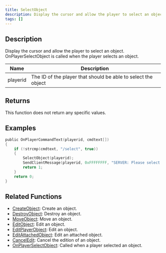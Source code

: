 ```yaml
---
title: SelectObject
description: Display the cursor and allow the player to select an object.
tags: []
---
```


<VersionWarn version='SA-MP 0.3e' />

## Description

Display the cursor and allow the player to select an object. OnPlayerSelectObject is called when the player selects an object.

| Name     | Description                                                   |
| -------- | ------------------------------------------------------------- |
| playerid | The ID of the player that should be able to select the object |

## Returns

This function does not return any specific values.

## Examples

```c
public OnPlayerCommandText(playerid, cmdtext[])
{
    if (!strcmp(cmdtext, "/select", true))
    {
        SelectObject(playerid);
        SendClientMessage(playerid, 0xFFFFFFFF, "SERVER: Please select the object you'd like to edit!");
        return 1;
    }
    return 0;
}
```

## Related Functions

- [CreateObject](CreateObject): Create an object.
- [DestroyObject](DestroyObject): Destroy an object.
- [MoveObject](MoveObject): Move an object.
- [EditObject](EditObject): Edit an object.
- [EditPlayerObject](EditPlayerObject): Edit an object.
- [EditAttachedObject](EditAttachedObject): Edit an attached object.
- [CancelEdit](CancelEdit): Cancel the edition of an object.
- [OnPlayerSelectObject](../callbacks/OnPlayerSelectObject): Called when a player selected an object.
